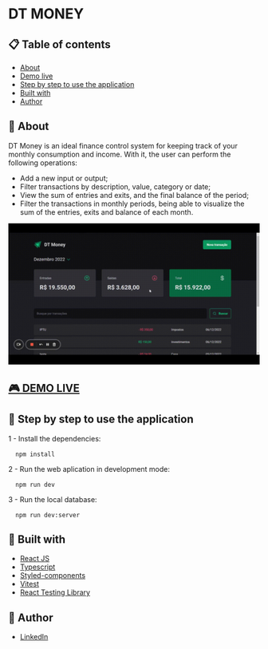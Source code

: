# DT MONEY

## 📋 Table of contents

- [About](#about)
- [Demo live](#demo-live)
- [Step by step to use the application](#step-by-step-to-use-the-application)
- [Built with](#built-with)
- [Author](#author)

## 📃 About

DT Money is an ideal finance control system for keeping track of your monthly consumption and income. With it, the user can perform the following operations:

- Add a new input or output;
- Filter transactions by description, value, category or date;
- View the sum of entries and exits, and the final balance of the period;
- Filter the transactions in monthly periods, being able to visualize the sum of the entries, exits and balance of each month.

![](./src/assets/demo.gif)

## [🎮 DEMO LIVE](https://coffee-delivery-keven.netlify.app/)

## 🚀 Step by step to use the application

1 - Install the dependencies:

```
  npm install
```

2 - Run the web aplication in development mode:

```
  npm run dev
```

3 - Run the local database:

```
  npm run dev:server
```

## 🔧 Built with

- [React JS](https://pt-br.reactjs.org/)
- [Typescript](https://www.typescriptlang.org/)
- [Styled-components](https://styled-components.com/)
- [Vitest](https://vitest.dev/)
- [React Testing Library](https://testing-library.com/docs/react-testing-library/intro/)

## 🤵 Author

- [LinkedIn](https://www.linkedin.com/in/kevenpacheco/)
